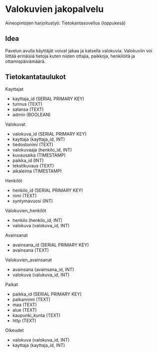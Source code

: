 # Valokuvien jakopalvelu

Aineopintojen harjoitustyö: Tietokantasovellus (loppukesä)

## Idea

Pavelun avulla käyttäjät voivat jakaa ja katsella valokuvia. Valokuviin voi liittää erinäisiä tietoja kuten niiden ottajia, paikkoja, henkilöitä ja ottamispäivämäärä.

## Tietokantataulukot

Kayttajat

- kayttaja_id (SERIAL PRIMARY KEY)
- tunnus (TEXT)
- salansa (TEXT)
- admin (BOOLEAN)

Valokuvat

- valokuva_id (SERIAL PRIMARY KEY)
- kayttaja (kayttaja_id, INT)
- tiedostonimi (TEXT)
- valokuvaaja (henkilo_id, INT)
- kuvausaika (TIMESTAMP)
- paikka_id (INT)
- tekstikuvaus (TEXT)
- aikaleima (TIMESTAMP)

Henkilöt

- henkilo_id (SERIAL PRIMARY KEY)
- nimi (TEXT)
- syntymavuosi (INT)

Valokuvien_henkilöt

- henkilo (henkilo_id, INT)
- valokuva (valokuva_id, INT)

Avainsanat

- avainsana_id (SERIAL PRIMARY KEY)
- avainsana (TEXT)

Valokuvien_avainsanat

- avainsana (avainsana_id, INT)
- valokuva (valukuva_id, INT)

Paikat

- paikka_id (SERIAL PRIMARY KEY)
- paikannimi (TEXT)
- maa (TEXT)
- alue (TEXT)
- kaupunki_kunta (TEXT)
- http (TEXT)

Oikeudet

- valokuva (valokuva_id, INT)
- kayttaja (kayttaja_id, INT)
